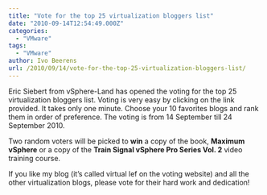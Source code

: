 ```yaml
---
title: "Vote for the top 25 virtualization bloggers list"
date: "2010-09-14T12:54:49.000Z"
categories: 
  - "VMware"
tags: 
  - "VMware"
author: Ivo Beerens
url: /2010/09/14/vote-for-the-top-25-virtualization-bloggers-list/
---
```


Eric Siebert from vSphere-Land has opened the voting for the top 25 virtualization bloggers list. Voting is very easy by clicking on the link provided. It takes only one minute. Choose your 10 favorites blogs and rank them in order of preference. The voting is from 14 September till 24 September 2010.

Two random voters will be picked to **win** a copy of the book, **Maximum vSphere** or a copy of the **Train Signal vSphere Pro Series Vol. 2** video training course.

If you like my blog (it’s called virtual lef on the voting website) and all the other virtualization blogs, please vote for their hard work and dedication!